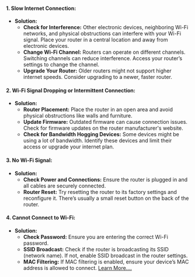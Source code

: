 
#### 1. **Slow Internet Connection:**
   - **Solution:** 
     - **Check for Interference:** Other electronic devices, neighboring Wi-Fi networks, and physical obstructions can interfere with your Wi-Fi signal. Place your router in a central location and away from electronic devices.
     - **Change Wi-Fi Channel:** Routers can operate on different channels. Switching channels can reduce interference. Access your router’s settings to change the channel.
     - **Upgrade Your Router:** Older routers might not support higher internet speeds. Consider upgrading to a newer, faster router.

#### 2. **Wi-Fi Signal Dropping or Intermittent Connection:**
   - **Solution:** 
     - **Router Placement:** Place the router in an open area and avoid physical obstructions like walls and furniture.
     - **Update Firmware:** Outdated firmware can cause connection issues. Check for firmware updates on the router manufacturer's website.
     - **Check for Bandwidth Hogging Devices:** Some devices might be using a lot of bandwidth. Identify these devices and limit their access or upgrade your internet plan.

#### 3. **No Wi-Fi Signal:**
   - **Solution:** 
     - **Check Power and Connections:** Ensure the router is plugged in and all cables are securely connected.
     - **Router Reset:** Try resetting the router to its factory settings and reconfigure it. There’s usually a small reset button on the back of the router.

#### 4. **Cannot Connect to Wi-Fi:**
   - **Solution:** 
     - **Check Password:** Ensure you are entering the correct Wi-Fi password.
     - **SSID Broadcast:** Check if the router is broadcasting its SSID (network name). If not, enable SSID broadcast in the router settings.
     - **MAC Filtering:** If MAC filtering is enabled, ensure your device’s MAC address is allowed to connect.
[Learn More....](https://chat.openai.com/)

